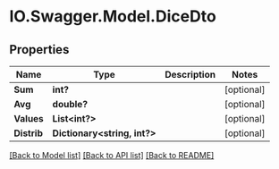 # IO.Swagger.Model.DiceDto
## Properties

Name | Type | Description | Notes
------------ | ------------- | ------------- | -------------
**Sum** | **int?** |  | [optional] 
**Avg** | **double?** |  | [optional] 
**Values** | **List&lt;int?&gt;** |  | [optional] 
**Distrib** | **Dictionary&lt;string, int?&gt;** |  | [optional] 

[[Back to Model list]](../README.md#documentation-for-models) [[Back to API list]](../README.md#documentation-for-api-endpoints) [[Back to README]](../README.md)

